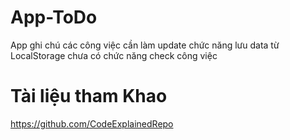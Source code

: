 # App-ToDo
App ghi chú các công việc cần làm
update chức năng lưu data từ LocalStorage
chưa có chức năng check công việc
# Tài liệu tham Khao
https://github.com/CodeExplainedRepo


